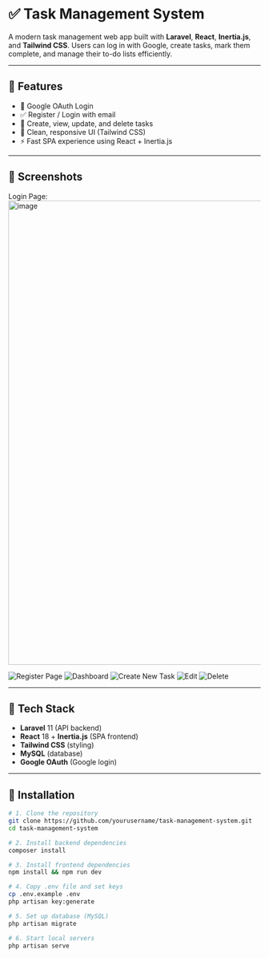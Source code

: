 # ✅ Task Management System

A modern task management web app built with **Laravel**, **React**, **Inertia.js**, and **Tailwind CSS**. Users can log in with Google, create tasks, mark them complete, and manage their to-do lists efficiently.

---

## 🚀 Features

- 🔐 Google OAuth Login
- ✅ Register / Login with email
- 🧾 Create, view, update, and delete tasks
- 🌙 Clean, responsive UI (Tailwind CSS)
- ⚡ Fast SPA experience using React + Inertia.js

---

## 📸 Screenshots

Login Page:
<img width="1632" height="925" alt="image" src="https://github.com/user-attachments/assets/b4bed0d2-ad70-487f-8042-ca66e20e0fbb" />

![Register Page](<img width="1678" height="909" alt="image" src="https://github.com/user-attachments/assets/cd68b658-f9c5-41ca-bb99-88760f16c222" />
)
![Dashboard](<img width="1860" height="916" alt="image" src="https://github.com/user-attachments/assets/3b4d685b-a329-4114-ae49-e2a35cdd9fd6" />
)
![Create New Task](<img width="1738" height="963" alt="image" src="https://github.com/user-attachments/assets/406c0d7c-9b48-409c-bc41-cdbb7a04dba3" />
)
![Edit](<img width="1860" height="916" alt="image" src="https://github.com/user-attachments/assets/3b4d685b-a329-4114-ae49-e2a35cdd9fd6" />
)
![Delete](<img width="1860" height="916" alt="image" src="https://github.com/user-attachments/assets/3b4d685b-a329-4114-ae49-e2a35cdd9fd6" />
)


---

## 🔧 Tech Stack

- **Laravel** 11 (API backend)
- **React** 18 + **Inertia.js** (SPA frontend)
- **Tailwind CSS** (styling)
- **MySQL** (database)
- **Google OAuth** (Google login)

---

## 🔨 Installation

```bash
# 1. Clone the repository
git clone https://github.com/yourusername/task-management-system.git
cd task-management-system

# 2. Install backend dependencies
composer install

# 3. Install frontend dependencies
npm install && npm run dev

# 4. Copy .env file and set keys
cp .env.example .env
php artisan key:generate

# 5. Set up database (MySQL)
php artisan migrate

# 6. Start local servers
php artisan serve
